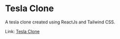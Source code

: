 # Tesla Clone

A tesla clone created using ReactJs and Tailwind CSS.

Link: [Tesla Clone](https://tesla-clone-tau-six.vercel.app/)
